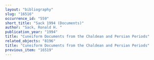 ```yaml
---
layout: "bibliography"
slug: "16516"
occurrence_id: "559"
short_title: "Sack 1994 (Documents)"
author: "Sack, Ronald H. "
publication_year: "1994"
title: "Cuneiform Documents from the Chaldean and Persian Periods"
related_objects: "8196"
title: "Cuneiform Documents from the Chaldean and Persian Periods"
previous_item: "16519"
---
```

